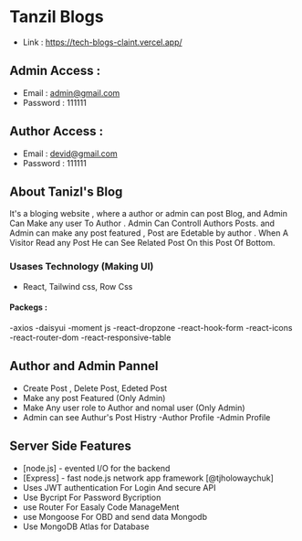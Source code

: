 # Tanzil Blogs
- Link : https://tech-blogs-claint.vercel.app/

## Admin Access :
- Email :  admin@gmail.com
- Password : 111111

## Author Access :
- Email : devid@gmail.com
- Password : 111111

## About Tanizl's Blog
It's a bloging website , where a author or admin can post Blog,  and Admin Can Make any user To Author .  Admin Can Controll Authors Posts. and Admin can make any post featured ,  Post are Edetable by author  . When A Visitor Read any Post He can See Related Post On this Post Of Bottom.  

### Usases Technology (Making UI)

- React, Tailwind css, Row Css 
#### Packegs :
-axios
-daisyui
-moment js
-react-dropzone
-react-hook-form
-react-icons
-react-router-dom
-react-responsive-table

## Author and Admin Pannel

- Create Post , Delete Post, Edeted Post
- Make any post Featured (Only Admin)
- Make Any user role to Author and nomal user (Only Admin)
- Admin can see Authur's Post Histry
-Author Profile
-Admin Profile


## Server Side Features

- [node.js] - evented I/O for the backend
- [Express] - fast node.js network app framework [@tjholowaychuk]
- Uses JWT authentication For Login And secure API
- Use Bycript For Password Bycription
- use Router For Easaly Code  ManageMent
- use Mongoose For OBD and send data Mongodb 
- Use MongoDB Atlas for Database
